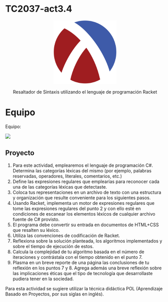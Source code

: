 # TC2037-act3.4

<p align="center">
    <img width=200 src='./docs//assets//racket.png' alt='Racket' alt='GitWise' />
</p>
<p align="center">
    Resaltador de Sintaxis utilizando el lenguaje de programación Racket
</p>


# Equipo

Equipo:

<a href="https://github.com/Gamaliel-Marines/TC2037-act3.4">
  <img height=50 src="https://contrib.rocks/image?repo=Gamaliel-Marines/TC2037-act3.4" />
</a>

</br>

## Proyecto
<p>

1. Para este actividad, emplearemos el lenguaje de programación C#. Determina las categorías léxicas del mismo (por ejemplo, palabras reservadas, operadores, literales, comentarios, etc.)
2. Define las expresiones regulares que emplearías para reconocer cada una de las categorías léxicas que detectaste. 
3. Coloca tus representaciones en un archivo de texto con una estructura y organización que resulte conveniente para los siguientes pasos.
4. Usando Racket, implementa un motor de expresiones regulares que tome las expresiones regulares del punto 2 y con ello esté en condiciones de escanear los elementos léxicos de cualquier archivo fuente de C# provisto.
5. El programa debe convertir su entrada en documentos de HTML+CSS que resalten su léxico.
6. Utiliza las convenciones de codificación de Racket.
7. Reflexiona sobre la solución planteada, los algoritmos implementados y sobre el tiempo de ejecución de estos.
8. Calcula la complejidad de tu algoritmo basada en el número de iteraciones y contrástala con el tiempo obtenido en el punto 7.
9. Plasma en un breve reporte de una página las conclusiones de tu reflexión en los puntos 7 y 8. Agrega además una breve reflexión sobre las implicaciones éticas que el tipo de tecnología que desarrollaste pudiera tener en la sociedad.
</p>

Para esta actividad se sugiere utilizar la técnica didáctica POL (Aprendizaje Basado en Proyectos, por sus siglas en inglés).
